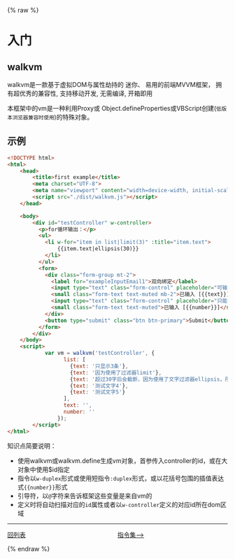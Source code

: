 {% raw %}
# 入门

## walkvm

walkvm是一款基于虚拟DOM与属性劫持的 迷你、 易用的前端MVVM框架， 拥有超优秀的兼容性, 支持移动开发, 无需编译, 开箱即用

本框架中的vm是一种利用Proxy或 Object.defineProperties或VBScript创建(`低版本浏览器兼容时使用`)的特殊对象。

## 示例

````html
<!DOCTYPE html>
<html>
    <head>
        <title>first example</title>
        <meta charset="UTF-8">
        <meta name="viewport" content="width=device-width, initial-scale=1.0">
        <script src="./dist/walkvm.js"></script>
    </head>

    <body>
        <div id="testController" w-controller>
          <p>for循环输出：</p>
          <ul>
            <li w-for="item in list|limit(3)" :title="item.text">
                {{item.text|ellipsis(30)}}
            </li>
          </ul>
          <form>
            <div class="form-group mt-2">
              <label for="exampleInputEmail1">双向绑定</label>
              <input type="text" class="form-control" placeholder="可输入任意字符" :duplex-input="text">
              <small class="form-text text-muted mb-2">已输入 [{{text}}]</small>
              <input type="text" class="form-control" placeholder="只能输入8位数字" data-filter="number,length" data-filter-length="8" :duplex="number">
              <small class="form-text text-muted">已输入 [{{number}}]</small>
            </div>
            <button type="submit" class="btn btn-primary">Submit</button>
          </form>
        </div>
    </body>
    <script>
            var vm = walkvm('testController', {
                  list: [
                    {text: '只显示3条'},
                    {text: '因为使用了过滤器limit'},
                    {text: '超过30字后会截断，因为使用了文字过滤器ellipsis，所以后面的显示不到了'},
                    {text: '测试文字4'},
                    {text: '测试文字5'}
                  ],
                  text: '',
                  number: ''
                });                    
        </script>
</html>
````



知识点简要说明：

- 使用walkvm或walkvm.define生成vm对象，首参传入controller的id，或在大对象中使用$id指定
- 指令以`w-duplex`形式或使用短指令`:duplex`形式，或以花括号包围的插值表达式`{{number}}`形式
- 引导符，以`@`字符来告诉框架这些变量是来自vm的
- 定义时将自动扫描对应的`id`属性或者以`w-controller`定义的对应id所在dom区域

---
<div style="display: flex">
  <div style="display: flex;flex:1;align-items: center;">
    <a href="https://gaiyinaizhi.github.io/walkvm/index">回列表</a>
  </div>
  <div style="display: flex;flex:1;align-items: center;">
    <a href="https://gaiyinaizhi.github.io/walkvm/basic/directives">指令集--></a>
  </div>
</div>

{% endraw %}
